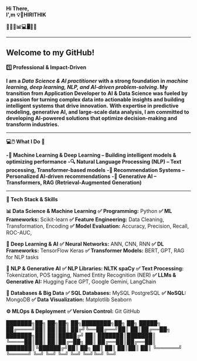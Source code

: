 ****Hi There,****   
****I',m****  ******💡🚀HIRITHIK******

**🚀🔥💡📊💻🖥️🧠🔗**
___________________________________________________________________________________________________________________________________________________________________________________________________

## Welcome to my GitHub!

**1️⃣ Professional & Impact-Driven**

**I am a ***Data Science & AI practitioner*** with a strong foundation in ***machine learning, deep learning, NLP, and AI-driven problem-solving***.
My transition from Application Developer to**
**AI & Data Science was fueled by a passion for turning complex data into actionable insights and building intelligent systems that drive innovation.**
**With expertise in predictive modeling, generative AI, and large-scale data analysis, I am committed to developing 
AI-powered solutions that optimize decision-making and transform industries.**

________________________________________________________________________________________________________________________________________________________________________________________________

**💻🖱️ What I Do 🤔**

**-🧠 Machine Learning & Deep Learning – Building intelligent models & optimizing performance**
**-🔍 Natural Language Processing (NLP) – Text processing, Transformer-based models**
**-🎯 Recommendation Systems – Personalized AI-driven recommendations**
**-🤖 Generative AI – Transformers, RAG (Retrieval-Augmented Generation)**

________________________________________________________________________________________________________________________________________________________________________________________________

**🔧 Tech Stack & Skills**

**📊 Data Science & Machine Learning**
**✅ Programming:** Python
**✅ ML Frameworks:** Scikit-learn
**✅ Feature Engineering:** Data Cleaning, Transformation, Encoding
**✅ Model Evaluation:** Accuracy, Precision, Recall, ROC-AUC, 

**🤖 Deep Learning & AI**
**✅ Neural Networks:** ANN, CNN, RNN
**✅ DL Frameworks:** TensorFlow Keras
**✅ Transformer Models:** BERT, GPT, RAG for NLP tasks

**🔎 NLP & Generative AI**
**✅ NLP Libraries: NLTK spaCy**
**✅ Text Processing:** Tokenization, POS tagging, Named Entity Recognition (NER)
**✅ LLMs & Generative AI:** Hugging Face GPT, Google Gemini, LangChain

**🔗 Databases & Big Data**
**✅ SQL Databases:** MySQL PostgreSQL
**✅ NoSQL:** MongoDB
**✅ Data Visualization:** Matplotlib Seaborn

**⚙️ MLOps & Deployment**
**✅ Version Control:** Git GitHub

███████╗██╗ ██╗██╗ ██╗████████╗██╗ ██╗ █████╗ ██╔════╝██║ ██║██║ ██╔╝╚══██╔══╝██║ ██║██╔══██╗ ███████╗██║ ██║█████╔╝ ██║ ███████║███████║ ╚════██║██║ ██║██╔═██╗ ██║ ██╔══██║██╔══██║ ███████║╚██████╔╝██║ ██╗ ██║ ██║ ██║██║ ██║ ╚══════╝ ╚═════╝ ╚═╝ ╚═╝ ╚═╝ ╚═╝ ╚═╝╚═╝ ╚═╝
